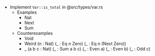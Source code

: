 * Implement `Var::is_total` in @src/types/var.rs
  * Examples
    * Nat
    * Next
    * Sum
  * Counterexamples
    * Void
    * Weird (n : Nat) (_ : Eq n Zero) (_ : Eq n (Next Zero))
    * _ (a b c : Nat) (_ : Sum a b c) (_ : Even a) (_ : Even b) (_ : Odd c)
